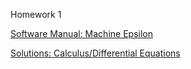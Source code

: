 Homework 1

[Software Manual: Machine Epsilon](https://github.com/CamWeil/math4610/blob/master/homework/softwaremanual.md)

[Solutions: Calculus/Differential Equations](https://github.com/CamWeil/math4610/blob/master/homework/nmhw1.pdf)

